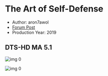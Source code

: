 # The Art of Self-Defense

* Author: aron7awol
* [Forum Post](https://www.avsforum.com/threads/bass-eq-for-filtered-movies.2995212/post-58742390)
* Production Year: 2019

## DTS-HD MA 5.1

![img 0](https://i.imgur.com/44UMl5M.jpg)

![img 0](https://i.imgur.com/21DnikF.png)

